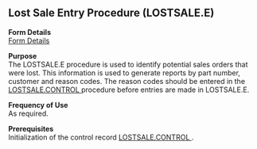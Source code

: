 ##  Lost Sale Entry Procedure (LOSTSALE.E)

<PageHeader />

**Form Details**  
[ Form Details ](LOSTSALE-E-1/README.md)   

**Purpose**  
The LOSTSALE.E procedure is used to identify potential sales orders that were lost. This information is used to generate reports by part number, customer and reason codes. The reason codes should be entered in the [ LOSTSALE.CONTROL ](../../../../../rover/MRK-OVERVIEW/MRK-ENTRY/LOSTSALE-CONTROL) procedure before entries are made in LOSTSALE.E. 

**Frequency of Use**  
As required.

**Prerequisites**  
Initialization of the control record [ LOSTSALE.CONTROL ](../../../../../rover/MRK-OVERVIEW/MRK-ENTRY/LOSTSALE-CONTROL) . 

<badge text= "Version 8.10.57" vertical="middle" />

<PageFooter />
